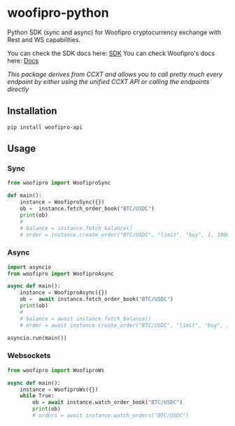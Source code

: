# woofipro-python
Python SDK (sync and async) for Woofipro cryptocurrency exchange with Rest and WS capabilities.

You can check the SDK docs here: [SDK](https://docs.ccxt.com/#/exchanges/woofipro)
You can check Woofipro's docs here: [Docs](https://ccxt.com)

*This package derives from CCXT and allows you to call pretty much every endpoint by either using the unified CCXT API or calling the endpoints directly*

## Installation

```
pip install woofipro-api
```

## Usage

### Sync

```Python
from woofipro import WoofiproSync

def main():
    instance = WoofiproSync({})
    ob =  instance.fetch_order_book("BTC/USDC")
    print(ob)
    #
    # balance = instance.fetch_balance()
    # order = instance.create_order("BTC/USDC", "limit", "buy", 1, 100000)
```

### Async

```Python
import asyncio
from woofipro import WoofiproAsync

async def main():
    instance = WoofiproAsync({})
    ob =  await instance.fetch_order_book("BTC/USDC")
    print(ob)
    #
    # balance = await instance.fetch_balance()
    # order = await instance.create_order("BTC/USDC", "limit", "buy", 1, 100000)

asyncio.run(main())
```

### Websockets

```Python
from woofipro import WoofiproWs

async def main():
    instance = WoofiproWs({})
    while True:
        ob = await instance.watch_order_book("BTC/USDC")
        print(ob)
        # orders = await instance.watch_orders("BTC/USDC")
```


